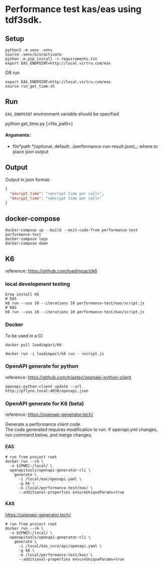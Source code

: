# Performance test kas/eas using tdf3sdk.

## Setup

```
python3 -m venv .venv
source .venv/bin/activate
python -m pip install -r requirements.txt
export EAS_ENDPOINT=http://local.virtru.com/eas
```

OR run

```shell script
export EAS_ENDPOINT=http://local.virtru.com/eas
source run_get_time.sh
```

## Run

`EAS_ENDPOINT` environment variable should be specified

python get_time.py [<file_path>]

#### Arguments:

- file*path *(optional, default: ./performance-run-result.json)\_: where to place json output

## Output

Output in json format:

```json
{
  "encrypt_time": "<encrypt time per call>",
  "decrypt_time": "<decrypt time per call>"
}
```

## docker-compose
```shell script
docker-compose up --build --exit-code-from performance-test performance-test
docker-compose logs
docker-compose down
```

## K6
reference: https://github.com/loadimpact/k6

### local development testing
```shell script
brew install k6
# EAS
k6 run --vus 10 --iterations 10 performance-test/eas/script.js
# KAS
k6 run --vus 10 --iterations 10 performance-test/kas/script.js
```

### Docker
To be used in a CI
```shell script
docker pull loadimpact/k6

docker run -i loadimpact/k6 run - <script.js
```

### OpenAPI generate for python
reference: https://github.com/triaxtec/openapi-python-client

```shell
openapi-python-client update --url http://pflynn.local:4030/openapi.json
```

### OpenAPI generate for K6 (beta)
reference: https://openapi-generator.tech/

Generate a performance client code.  
The code generated requires modification to run.
If openapi.yml changes, run command below, and merge changes.

#### EAS
```shell script
# run from project root
docker run --rm \
  -v ${PWD}:/local/ \
  openapitools/openapi-generator-cli \
    generate \
      -i /local/eas/openapi.yaml \
      -g k6 \
      -o /local/performance-test/eas/ \
      --additional-properties ensureUniqueParams=true
```
#### KAS
https://openapi-generator.tech/
```shell script
# run from project root
docker run --rm \
  -v ${PWD}:/local/ \
  openapitools/openapi-generator-cli \
    generate \
      -i /local/kas_core/api/openapi.yaml \
      -g k6 \
      -o /local/performance-test/kas/ \
      --additional-properties ensureUniqueParams=true
```

